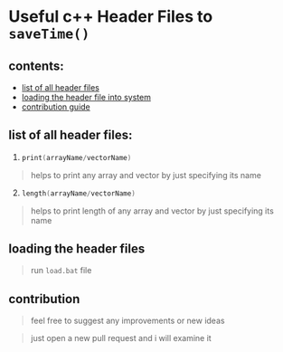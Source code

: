 # Useful c++ Header Files to `saveTime()`


## contents:

 - [list of all header files](#list-of-all-header-files)
 - [loading the header file into system](#loading-the-header-file)
 - [contribution guide](#contribution)


## list of all header files:

 1. ```cpp
	print(arrayName/vectorName)
	```
> helps to print any array and vector by just specifying its name

 2. ```cpp
	length(arrayName/vectorName)
	```
> helps to print length of any array and vector by just specifying its name


## loading the header files

> run `load.bat` file


## contribution

> feel free to suggest any improvements or new ideas

> just open a new pull request and i will examine it
